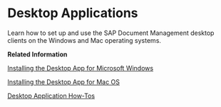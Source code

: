 <!-- loio5ce77151c68046f087a28b31cfe21680 -->

# Desktop Applications

Learn how to set up and use the SAP Document Management desktop clients on the Windows and Mac operating systems.

**Related Information**  


[Installing the Desktop App for Microsoft Windows](installing-the-desktop-app-for-microsoft-windows-ad1105c.md "The SAP Document Management Service desktop app enables you to comfortably manage your documents and folders across your devices.")

[Installing the Desktop App for Mac OS](installing-the-desktop-app-for-mac-os-78850d0.md "The SAP Document Management Service desktop app enables you to comfortably manage your documents and folders across your devices.")

[Desktop Application How-Tos](desktop-application-how-tos-50947c7.md "The following sections introduce some of the features available for the desktop app of SAP Document Management Service.")

